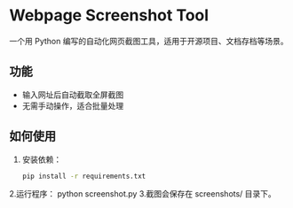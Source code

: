 # Webpage Screenshot Tool

一个用 Python 编写的自动化网页截图工具，适用于开源项目、文档存档等场景。

## 功能
- 输入网址后自动截取全屏截图
- 无需手动操作，适合批量处理

## 如何使用
1. 安装依赖：
   ```bash
   pip install -r requirements.txt
2.运行程序：
python screenshot.py
3.截图会保存在 screenshots/ 目录下。
